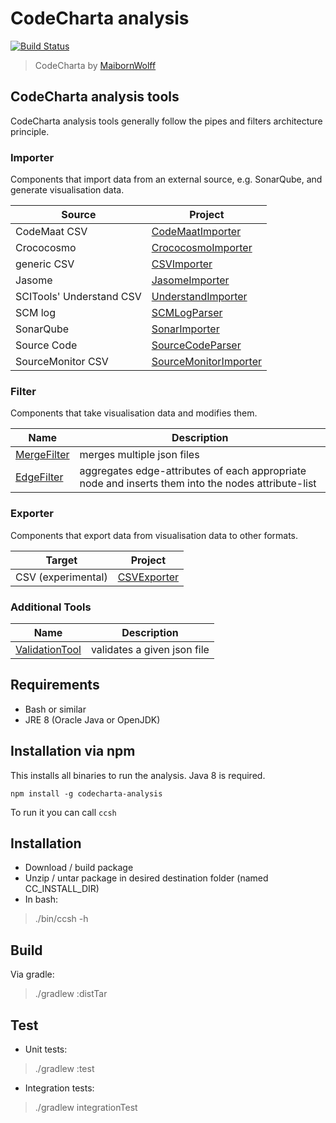 # CodeCharta analysis

[![Build Status](https://secure.travis-ci.org/)](https://travis-ci.org/)

> CodeCharta by [MaibornWolff](https://www.maibornwolff.de)

## CodeCharta analysis tools

CodeCharta analysis tools generally follow the pipes and filters architecture principle.

### Importer

Components that import data from an external source, e.g. SonarQube, and generate visualisation data.


| Source        | Project                                                 |
| ---           | ---                                                     |
| CodeMaat CSV    | [CodeMaatImporter](import/CodeMaatImporter/README.md)   |
| Crococosmo    | [CrococosmoImporter](import/CrococosmoImporter/README.md)             |
| generic CSV   | [CSVImporter](import/CSVImporter/README.md)             |
| Jasome        | [JasomeImporter](import/JasomeImporter/README.md)         |
| SCITools' Understand CSV | [UnderstandImporter](import/UnderstandImporter/README.md)         |
| SCM log       | [SCMLogParser](import/SCMLogParser/README.md)            |
| SonarQube     | [SonarImporter](import/SonarImporter/README.md)         |
| Source Code   | [SourceCodeParser](import/SourceCodeParser/README.md)         |
| SourceMonitor CSV | [SourceMonitorImporter](import/CSVImporter/README.md)         |

### Filter

Components that take visualisation data and modifies them.

| Name                                        | Description                 |
| ---                                         | ---                         |
| [MergeFilter](filter/MergeFilter/README.md) | merges multiple json files  |
| [EdgeFilter](filter/EdgeFilter/README.md)   | aggregates edge-attributes of each appropriate node and inserts them into the nodes attribute-list |

### Exporter

Components that export data from visualisation data to other formats.

| Target        | Project                                                 |
| ---           | ---                                                     |
|  CSV (experimental) | [CSVExporter](export/CSVExporter/README.md)             |

### Additional Tools

| Name                                             | Description                  |
| ---                                              | ---                          |
| [ValidationTool](tools/ValidationTool/README.md) | validates a given json file  |


## Requirements

- Bash or similar
- JRE 8 (Oracle Java or OpenJDK)

## Installation via npm

This installs all binaries to run the analysis. Java 8 is required.

`npm install -g codecharta-analysis`

To run it you can call `ccsh`  

## Installation

- Download / build package
- Unzip / untar package in desired destination folder (named CC_INSTALL_DIR)
- In bash:
> ./bin/ccsh -h

## Build

Via gradle:

> ./gradlew :distTar

## Test

- Unit tests:

> ./gradlew :test

- Integration tests:

> ./gradlew integrationTest
